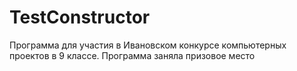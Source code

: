 # TestConstructor
Программа для участия в Ивановском конкурсе компьютерных проектов в 9 классе. Программа заняла призовое место
